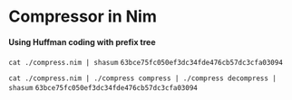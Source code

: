 # Compressor in Nim
#### Using Huffman coding with prefix tree

`cat ./compress.nim | shasum`
`63bce75fc050ef3dc34fde476cb57dc3cfa03094`

`cat ./compress.nim | ./compress compress | ./compress decompress | shasum`
`63bce75fc050ef3dc34fde476cb57dc3cfa03094`
